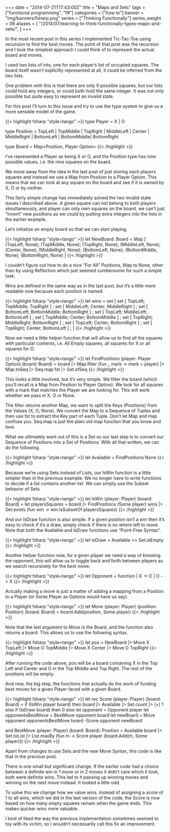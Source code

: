 +++
date = "2014-07-21T17:43:00Z"
title = "Maps and Sets"
tags = ["functional programming", "f#"]
categories = ["how to"]
banner = "img/banners/fsharp.png"
series = ["Thinking Functionally"]
series_weight = 06
aliases = [
    "/2014/07/learning-to-think-functionally-types-maps-and-sets/",
]
+++

In the most recent post in this series I implemented Tic-Tac-Toe using recursion to find the best moves. The point of that post was the recursion and I took the simplest approach I could think of to represent the actual board and moves.

I used two lists of ints, one for each player’s list of occupied squares. The board itself wasn’t explicitly represented at all, it could be inferred from the two lists.

One problem with this is that there are only 9 possible squares, but our lists could hold any integers, or could both hold the same integer. It was not only possible but quite easy to represent an invalid state.

For this post I’ll turn to this issue and try to use the type system to give us a more sensible model of the game.

{{< highlight fsharp "style=tango" >}}
type Player = X | O

type Position = TopLeft | TopMiddle | TopRight 
                | MiddleLeft | Center | MiddleRight 
                | BottomLeft | BottomMiddle| BottomRight

type Board = Map<Position, Player Option>
{{< /highlight >}}

I’ve represented a Player as being X or O, and the Position type has nine possible values, i.e. the nine squares on the board.

We move away from the idea in the last post of just storing each players squares and instead we use a Map from Position to a Player Option. This means that we can look at any square on the board and see if it is owned by X, O or by neither.

This fairly simple change has immediately solved the two invalid state issues I described above. A given square can not belong to both players simultaneously, and player can only own squares on the board, we can’t just “invent” new positions as we could by putting extra integers into the lists in the earlier example.

Let’s initialize an empty board so that we can start playing.

{{< highlight fsharp "style=tango" >}}
let NewBoard: Board = 
        Map [ (TopLeft, None); (TopMiddle, None); (TopRight, None); 
              (MiddleLeft, None); (Center, None); (MiddleRight, None); 
              (BottomLeft, None); (BottomMiddle, None); (BottomRight, None) ]
{{< /highlight >}}

I couldn’t figure out how to do a nice “For All” Positions, Map to None, other than by using Reflection which just seemed cumbersome for such a simple task.

Wins are defined in the same way as in the last post, but it’s a little more readable now because each position is named.

{{< highlight fsharp "style=tango" >}}
let wins = set [ set [ TopLeft; TopMiddle; TopRight ] ;
                 set [ MiddleLeft; Center; MiddleRight ] ;
                 set [ BottomLeft; BottomMiddle; BottomRight ] ;
                 set [ TopLeft; MiddleLeft; BottomLeft ] ;
                 set [ TopMiddle; Center;  BottomMiddle ] ;
                 set [ TopRight; MiddleRight; BottomRight ] ;
                 set [ TopLeft; Center; BottomRight ] ;
                 set [ TopRight; Center; BottomLeft ] ; ]
{{< /highlight >}}

Now we need a little helper function that will allow us to find all the squares with particular contents, i.e. All Empty squares, all squares for X or all squares for O.

{{< highlight fsharp "style=tango" >}}
let FindPositions (player: Player Option) (board: Board) =
    board
    |> Map.filter (fun _ mark -> mark = player) 
    |> Map.toSeq
    |> Seq.map fst
    |> Set.ofSeq
{{< /highlight >}}

This looks a little involved, but it’s very simple. We filter the board (which you’ll recall is a Map from Position to Player Option). We look for all squares with a mark that matches the Player we are looking for. This will work whether we pass in X, O or None.

The filter returns another Map, we want to split the Keys (Positions) from the Values (X, O, None). We convert the Map to a Sequence of Tuples and then use fst to extract the Key part of each Tuple. Don’t let Map and map confuse you. Seq.map is just the plain old map function that you know and love.

What we ultimately want out of this is a Set so our last step is to convert our Sequence of Positions into a Set of Positions. With all that written, we can do the following.

{{< highlight fsharp "style=tango" >}}
let Available = FindPositions None
{{< /highlight >}}

Because we’re using Sets instead of Lists, our IsWin function is a little simpler than in the previous example. We no longer have to write functions to decide if a list contains another list. We can simply use the Subset behavior of Sets.

{{< highlight fsharp "style=tango" >}}
let IsWin (player: Player) (board: Board) =
    let playersSquares = 
        board |> FindPositions (Some player)
    wins 
    |> Set.exists (fun win -> win.IsSubsetOf playersSquares)
{{< /highlight >}}

And our IsDraw function is also simple. If a given position isn’t a win then it’s easy to check if it’s a draw, simply check if there is no where left to move. Note that both the Available and IsDraw functions use “Point-Free Syntax“.

{{< highlight fsharp "style=tango" >}}
let IsDraw = Available >> Set.isEmpty
{{< /highlight >}}

Another helper function now, for a given player we need a way of knowing the opponent, this will allow us to toggle back and forth between players as we search recursively for the best move.

{{< highlight fsharp "style=tango" >}}
let Opponent = function
    | X -> O
    | O -> X
{{< /highlight >}}

Actually making a move is just a matter of adding a mapping from a Position to a Player (or Some Player as Options would have us say).

{{< highlight fsharp "style=tango" >}}
let Move (player: Player) (position: Position) (board: Board) =
    board.Add(position, Some player)
{{< /highlight >}}

Note that the last argument to Move is the Board, and the function also returns a board. This allows us to use the following syntax.

{{< highlight fsharp "style=tango" >}}
let pos = 
    NewBoard
    |> Move X TopLeft
    |> Move O TopMiddle
    |> Move X Center
    |> Move O TopRight
{{< /highlight >}}

After running the code above, pos will be a board containing X in the Top Left and Center and O in the Top Middle and Top Right. The rest of the positions will be empty.

And now, the big step, the functions that actually do the work of funding best moves for a given Player faced with a given Board.

{{< highlight fsharp "style=tango" >}}
let rec Score (player: Player) (board: Board) =
    if (IsWin player board) then board |> Available |> Set.count |> (+) 1
    else if (IsDraw board) then 0
    else
        let opponent = Opponent player
        let opponentsBestMove = BestMove opponent board
        let newBoard = Move opponent opponentsBestMove board
        -Score opponent newBoard

and BestMove (player: Player) (board: Board): Position =
    Available board
    |> Set.toList
    |> List.maxBy (fun m -> Score player (board.Add(m, Some player))) 
{{< /highlight >}}

Apart from changes to use Sets and the new Move Syntax, this code is like that in the previous post.

There is one small but significant change. If the earlier code had a choice between a definite win in 1 move or in 2 moves it didn’t care which it took, both were definite wins. This led to it passing up winning moves and winning on the next move instead. It looked a little odd.

To solve this we change how we value wins. Instead of assigning a score of 1 to all wins, which we did in the last version of the code, the Score is now based on how many empty squares remain when the game ends. This makes quicker wins more valuable.

I kind of liked the way the previous implementation sometimes seemed to toy with its victim, so I wouldn’t necessarily call this fix an improvement.